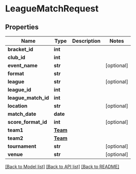 # LeagueMatchRequest

## Properties
Name | Type | Description | Notes
------------ | ------------- | ------------- | -------------
**bracket_id** | **int** |  | 
**club_id** | **int** |  | 
**event_name** | **str** |  | [optional] 
**format** | **str** |  | 
**league** | **str** |  | [optional] 
**league_id** | **int** |  | 
**league_match_id** | **int** |  | 
**location** | **str** |  | [optional] 
**match_date** | **date** |  | 
**score_format_id** | **int** |  | [optional] 
**team1** | [**Team**](Team.md) |  | 
**team2** | [**Team**](Team.md) |  | 
**tournament** | **str** |  | [optional] 
**venue** | **str** |  | [optional] 

[[Back to Model list]](../README.md#documentation-for-models) [[Back to API list]](../README.md#documentation-for-api-endpoints) [[Back to README]](../README.md)

